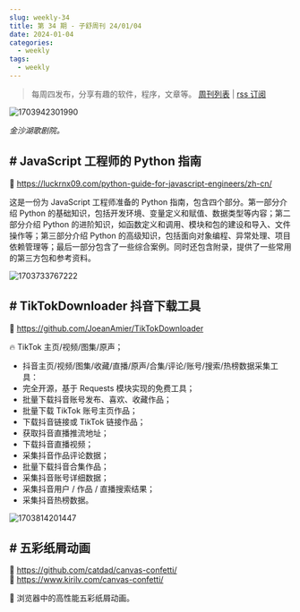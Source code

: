 ```yaml
---
slug: weekly-34
title: 第 34 期 - 子舒周刊 24/01/04
date: 2024-01-04
categories:
  - weekly
tags:
  - weekly
---
```


> 每周四发布，分享有趣的软件，程序，文章等。 [周刊列表](/categories/weekly/) | [rss 订阅](/categories/weekly/index.xml)

![1703942301990](https://imgurl.zishu.me/2023/1703942301990.webp)

*金沙湖歌剧院。*

## # JavaScript 工程师的 Python 指南

🔗 https://luckrnx09.com/python-guide-for-javascript-engineers/zh-cn/

这是一份为 JavaScript 工程师准备的 Python 指南，包含四个部分。第一部分介绍 Python 的基础知识，包括开发环境、变量定义和赋值、数据类型等内容；第二部分介绍 Python 的进阶知识，如函数定义和调用、模块和包的建设和导入、文件操作等；第三部分介绍 Python 的高级知识，包括面向对象编程、异常处理、项目依赖管理等；最后一部分包含了一些综合案例。同时还包含附录，提供了一些常用的第三方包和参考资料。

![1703733767222](https://imgurl.zishu.me/2023/1703733767222.webp)

## # TikTokDownloader 抖音下载工具

🔗 https://github.com/JoeanAmier/TikTokDownloader

🔥 TikTok 主页/视频/图集/原声；
- 抖音主页/视频/图集/收藏/直播/原声/合集/评论/账号/搜索/热榜数据采集工具：
- 完全开源，基于 Requests 模块实现的免费工具；
- 批量下载抖音账号发布、喜欢、收藏作品；
- 批量下载 TikTok 账号主页作品；
- 下载抖音链接或 TikTok 链接作品；
- 获取抖音直播推流地址；
- 下载抖音直播视频；
- 采集抖音作品评论数据；
- 批量下载抖音合集作品；
- 采集抖音账号详细数据；
- 采集抖音用户 / 作品 / 直播搜索结果；
- 采集抖音热榜数据。

![1703814201447](https://imgurl.zishu.me/2023/1703814201447.webp)

## # 五彩纸屑动画
🔗 https://github.com/catdad/canvas-confetti/  
🔗 https://www.kirilv.com/canvas-confetti/  

🎉 浏览器中的高性能五彩纸屑动画。